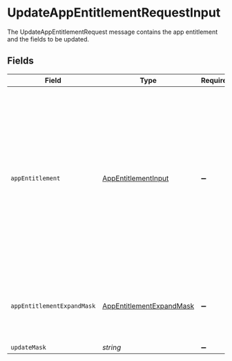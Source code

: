 # UpdateAppEntitlementRequestInput

 The UpdateAppEntitlementRequest message contains the app entitlement and the fields to be updated.



## Fields

| Field                                                                                                                                                                                                                                                                                                   | Type                                                                                                                                                                                                                                                                                                    | Required                                                                                                                                                                                                                                                                                                | Description                                                                                                                                                                                                                                                                                             |
| ------------------------------------------------------------------------------------------------------------------------------------------------------------------------------------------------------------------------------------------------------------------------------------------------------- | ------------------------------------------------------------------------------------------------------------------------------------------------------------------------------------------------------------------------------------------------------------------------------------------------------- | ------------------------------------------------------------------------------------------------------------------------------------------------------------------------------------------------------------------------------------------------------------------------------------------------------- | ------------------------------------------------------------------------------------------------------------------------------------------------------------------------------------------------------------------------------------------------------------------------------------------------------- |
| `appEntitlement`                                                                                                                                                                                                                                                                                        | [AppEntitlementInput](../../models/shared/appentitlementinput.md)                                                                                                                                                                                                                                       | :heavy_minus_sign:                                                                                                                                                                                                                                                                                      |  The app entitlement represents one permission in a downstream App (SAAS) that can be granted. For example, GitHub Read vs GitHub Write.<br/><br/><br/>This message contains a oneof named max_grant_duration. Only a single field of the following list may be set at a time:<br/>  - durationUnset<br/>  - durationGrant<br/> |
| `appEntitlementExpandMask`                                                                                                                                                                                                                                                                              | [AppEntitlementExpandMask](../../models/shared/appentitlementexpandmask.md)                                                                                                                                                                                                                             | :heavy_minus_sign:                                                                                                                                                                                                                                                                                      |  The app entitlement expand mask allows the user to get additional information when getting responses containing app entitlement views.<br/>                                                                                                                                                            |
| `updateMask`                                                                                                                                                                                                                                                                                            | *string*                                                                                                                                                                                                                                                                                                | :heavy_minus_sign:                                                                                                                                                                                                                                                                                      | N/A                                                                                                                                                                                                                                                                                                     |